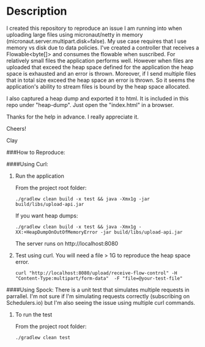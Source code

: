 # Description

I created this repository to reproduce an issue I am running into when uploading large files using micronaut/netty in memory (micronaut.server.multipart.disk=false). 
My use case requires that I use memory vs disk due to data policies. I've created a controller that receives a Flowable<byte[]> and consumes the flowable when suscribed. 
For relatively small files the application performs well. However when files are uploaded that exceed the heap space defined for the application the heap space is exhausted and an error is thrown.
Moreover, if I send multiple files that in total size exceed the heap space an error is thrown. So it seems the application's ability to stream files is bound
by the heap space allocated. 

I also captured a heap dump and exported it to html. It is included in this repo under "heap-dump". Just open the "index.html" in a browser.

Thanks for the help in advance. I really appreciate it.

Cheers!

Clay


###How to Reproduce:

####Using Curl:
1. Run the application

    From the project root folder:
    
     `./gradlew clean build -x test && java -Xmx1g -jar build/libs/upload-api.jar`
     
     If you want heap dumps:
     
     `./gradlew clean build -x test && java -Xmx1g -XX:+HeapDumpOnOutOfMemoryError -jar build/libs/upload-api.jar`

    The server runs on http://localhost:8080
    
2. Test using curl. You will need a file > 1G to reproduce the heap space error.

    `curl "http://localhost:8080/upload/receive-flow-control" -H "Content-Type:multipart/form-data"  -F "file=@your-test-file"`
    
    
####Using Spock:
There is a unit test that simulates multiple requests in parrallel. I'm not sure if I'm simulating requests
correctly (subscribing on Schedulers.io) but I'm also seeing the issue using multiple curl commands.

1. To run the test

    From the project root folder:
    
    `./gradlew clean test`
 

